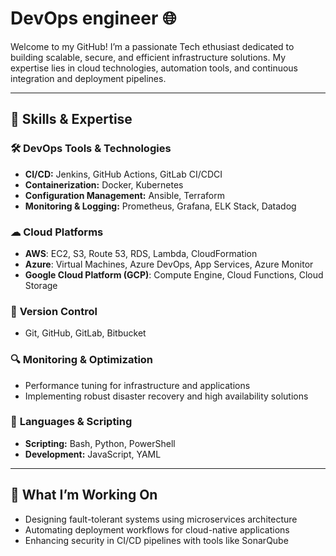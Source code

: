 # DevOps engineer  🌐

Welcome to my GitHub! I’m a passionate Tech ethusiast dedicated to building scalable, secure, and efficient infrastructure solutions. My expertise lies in cloud technologies, automation tools, and continuous integration and deployment pipelines.

---

## 🚀 Skills & Expertise

### 🛠 **DevOps Tools & Technologies**

- **CI/CD:** Jenkins, GitHub Actions, GitLab CI/CDCI
- **Containerization:** Docker, Kubernetes
- **Configuration Management:** Ansible, Terraform
- **Monitoring & Logging:** Prometheus, Grafana, ELK Stack, Datadog

### ☁ **Cloud Platforms**

- **AWS**: EC2, S3, Route 53, RDS, Lambda, CloudFormation
- **Azure**: Virtual Machines, Azure DevOps, App Services, Azure Monitor
- **Google Cloud Platform (GCP)**: Compute Engine, Cloud Functions, Cloud Storage

### 🔄 **Version Control**

- Git, GitHub, GitLab, Bitbucket

### 🔍 **Monitoring & Optimization**

- Performance tuning for infrastructure and applications
- Implementing robust disaster recovery and high availability solutions

### 📜 **Languages & Scripting**

- **Scripting:** Bash, Python, PowerShell
- **Development:** JavaScript, YAML

---

## 🎯 **What I’m Working On**

- Designing fault-tolerant systems using microservices architecture
- Automating deployment workflows for cloud-native applications
- Enhancing security in CI/CD pipelines with tools like SonarQube
